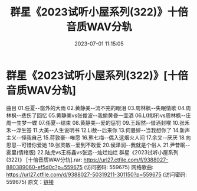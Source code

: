 ﻿---
title: 群星《2023试听小屋系列(322)》十倍音质WAV分轨
date: 2023-07-01 11:15:05
categories: WAV车载音乐、镜像
tags: 华语中文
---
# 群星《2023试听小屋系列(322)》[十倍音质WAV分轨]

曲目
01.任夏--窗外的大雨
02.黄静美--流不完的眼泪
03.周林枫--失眠情歌
04.周林枫--悲伤了回忆
05.黄静美vs张俊波--我偷黄昏一壶酒
06.L(桃籽)vs周林枫--庄周一生梦一蝶
07.任夏--结束
08.黄静美--爱的惩罚
09.王超然--借酒封喉
10.张禾禾--浮生签
11.大美--人生说明书
12.Li敖--后来你
13.何曼婷--当我想你了
14.新声主义--怪我自己
15.蒋敦豪--唯愿
16.熊七梅--偶入这烟火人间
17.余又--厌厌
18.向思思--可惜你爱她
19.张灵敏--爱到不敢爱
20.侯泽润--我就是个俗人
21.尹昔眠--雾里(情绪版)
22.陆虎vs王栎鑫vs张远--灿烂灿烂
群星《2023试听小屋系列(322)》 [十倍音质WAV分轨].rar: https://url27.ctfile.com/f/9388027-880389060-ef5d0c?p=559675
(访问密码: 559675)
网络歌曲: https://url27.ctfile.com/d/9388027-50319211-301150?p=559675
(访问密码: 559675)
原文：[链接](https://blog.sina.com.cn/s/blog_1647c7e76010312ik.html)
